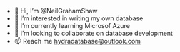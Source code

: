 - 👋 Hi, I’m @NeilGrahamShaw
- 👀 I’m interested in writing my own database
- 🌱 I’m currently learning Microsof Azure
- 💞️ I’m looking to collaborate on database development
- 📫 Reach me hydradatabase@outlook.com

<!---
NeilGrahamShaw/NeilGrahamShaw is a ✨ special ✨ repository because its `README.md` (this file) appears on your GitHub profile.
You can click the Preview link to take a look at your changes.
--->
